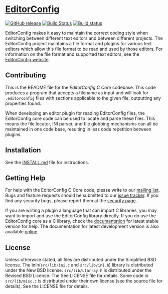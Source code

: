 [EditorConfig][]
================

[![GitHub release](https://img.shields.io/github/release/editorconfig/editorconfig-core-c.svg)](../../releases/latest)
[![Build Status](https://github.com/editorconfig/editorconfig-core-c/actions/workflows/CI_build.yml/badge.svg)](https://github.com/editorconfig/editorconfig-core-c/actions/workflows/CI_build.yml)
[![Build status](https://ci.appveyor.com/api/projects/status/u9t8m4uech5kejoi/branch/master?svg=true)](https://ci.appveyor.com/project/xuhdev/editorconfig-core-c/branch/master)

EditorConfig makes it easy to maintain the correct coding style when switching
between different text editors and between different projects.  The
EditorConfig project maintains a file format and plugins for various text
editors which allow this file format to be read and used by those editors.  For
information on the file format and supported text editors, see the
[EditorConfig website][EditorConfig].


Contributing
------------

This is the README file for the *EditorConfig C Core* codebase.  This code
produces a program that accepts a filename as input and will look for
`.editorconfig` files with sections applicable to the given file, outputting
any properties found.

When developing an editor plugin for reading EditorConfig files, the
EditorConfig core code can be used to locate and parse these files. This means
the file locator, INI parser, and file globbing mechanisms can all be
maintained in one code base, resulting in less code repetition between plugins.


Installation
------------

See the [INSTALL.md][] file for instructions.

Getting Help
------------

For help with the EditorConfig C Core code, please write to our
[mailing list][]. Bugs and feature requests should be submitted to our
[issue tracker][]. If you find any security bugs, please report them at the
[security page][]..

If you are writing a plugin a language that can import C libraries, you may
want to import and use the EditorConfig library directly.  If you do use the
EditorConfig core as a C library, check the [documentation][] for latest stable
version for help. The documentation for latest development version is also
available [online][dev doc].


License
-------

Unless otherwise stated, all files are distributed under the Simplified BSD
license. The inih(`src/lib/ini.c` and `src/lib/ini.h`) library is distributed
under the New BSD license. `src/lib/utarray.h` is distributed under the Revised
BSD License. The See LICENSE file for details. Some code in `src/lib/misc.c` is
distributed under their own license (see the source file for details). See the
LICENSE file for details.

[EditorConfig]: https://editorconfig.org "EditorConfig Homepage"
[INSTALL.md]: https://github.com/editorconfig/editorconfig-core-c/blob/master/INSTALL.md
[mailing list]: http://groups.google.com/group/editorconfig "EditorConfig mailing list"
[issue tracker]: https://github.com/editorconfig/editorconfig-core-c/issues
[documentation]: http://docs.editorconfig.org/ "EditorConfig C Core documentation"
[downloads]: https://sourceforge.net/projects/editorconfig/files/EditorConfig-C-Core/
[dev doc]: http://docs.editorconfig.org/en/master "EditorConfig C Core latest development version documentation"
[security page]: https://github.com/editorconfig/editorconfig-core-c/security
